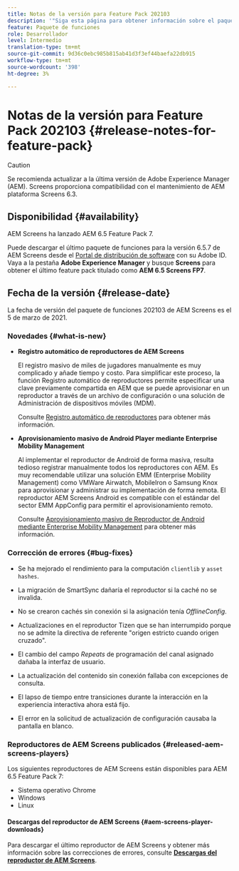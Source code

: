 ```yaml
---
title: Notas de la versión para Feature Pack 202103
description: '"Siga esta página para obtener información sobre el paquete de funciones 202103 de AEM Screens, publicado el 5 de marzo de 2021".'
feature: Paquete de funciones
role: Desarrollador
level: Intermedio
translation-type: tm+mt
source-git-commit: 9d36c0ebc985b815ab41d3f3ef44baefa22db915
workflow-type: tm+mt
source-wordcount: '398'
ht-degree: 3%

---
```



# Notas de la versión para Feature Pack 202103 {#release-notes-for-feature-pack}

>[!CAUTION]
>Se recomienda actualizar a la última versión de Adobe Experience Manager (AEM). Screens proporciona compatibilidad con el mantenimiento de AEM plataforma Screens 6.3.

## Disponibilidad {#availability}

AEM Screens ha lanzado AEM 6.5 Feature Pack 7.

Puede descargar el último paquete de funciones para la versión 6.5.7 de AEM Screens desde el [Portal de distribución de software](https://experience.adobe.com/#/downloads/content/software-distribution/en/aem.html) con su Adobe ID. Vaya a la pestaña **Adobe Experience Manager** y busque **Screens** para obtener el último feature pack titulado como **AEM 6.5 Screens FP7**.

## Fecha de la versión {#release-date}

La fecha de versión del paquete de funciones 202103 de AEM Screens es el 5 de marzo de 2021.

### Novedades {#what-is-new}

* **Registro automático de reproductores de AEM Screens**

   El registro masivo de miles de jugadores manualmente es muy complicado y añade tiempo y costo. Para simplificar este proceso, la función Registro automático de reproductores permite especificar una clave previamente compartida en AEM que se puede aprovisionar en un reproductor a través de un archivo de configuración o una solución de Administración de dispositivos móviles (MDM).

   Consulte [Registro automático de reproductores](/help/user-guide/auto-registration-players.md) para obtener más información.


* **Aprovisionamiento masivo de Android Player mediante Enterprise Mobility Management**

   Al implementar el reproductor de Android de forma masiva, resulta tedioso registrar manualmente todos los reproductores con AEM. Es muy recomendable utilizar una solución EMM (Enterprise Mobility Management) como VMWare Airwatch, MobileIron o Samsung Knox para aprovisionar y administrar su implementación de forma remota. El reproductor AEM Screens Android es compatible con el estándar del sector EMM AppConfig para permitir el aprovisionamiento remoto.

   Consulte [Aprovisionamiento masivo de Reproductor de Android mediante Enterprise Mobility Management](/help/user-guide/using-emm-bulkprovision-android-player.md) para obtener más información.


### Corrección de errores {#bug-fixes}

* Se ha mejorado el rendimiento para la computación `clientlib` y `asset hashes`.

* La migración de SmartSync dañaría el reproductor si la caché no se invalida.

* No se crearon cachés sin conexión si la asignación tenía *OfflineConfig*.

* Actualizaciones en el reproductor Tizen que se han interrumpido porque no se admite la directiva de referente &quot;origen estricto cuando origen cruzado&quot;.

* El cambio del campo *Repeats* de programación del canal asignado dañaba la interfaz de usuario.

* La actualización del contenido sin conexión fallaba con excepciones de consulta.

* El lapso de tiempo entre transiciones durante la interacción en la experiencia interactiva ahora está fijo.

* El error en la solicitud de actualización de configuración causaba la pantalla en blanco.

### Reproductores de AEM Screens publicados {#released-aem-screens-players}

Los siguientes reproductores de AEM Screens están disponibles para AEM 6.5 Feature Pack 7:

* Sistema operativo Chrome
* Windows
* Linux

#### Descargas del reproductor de AEM Screens {#aem-screens-player-downloads}

Para descargar el último reproductor de AEM Screens y obtener más información sobre las correcciones de errores, consulte **[Descargas del reproductor de AEM Screens](https://download.macromedia.com/screens/index.html)**.
